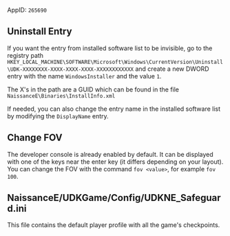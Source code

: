 AppID: `265690`


Uninstall Entry
---------------

If you want the entry from installed software list to be invisible, go to the registry
path `HKEY_LOCAL_MACHINE\SOFTWARE\Microsoft\Windows\CurrentVersion\Uninstall\UDK-XXXXXXXX-XXXX-XXXX-XXXX-XXXXXXXXXXXX`
and create a new DWORD entry with the name `WindowsInstaller` and the value `1`.

The X's in the path are a GUID which can be found in the file `NaissanceE\Binaries\InstallInfo.xml`

If needed, you can also change the entry name in the installed software list by modifying the `DisplayName` entry.


Change FOV
----------

The developer console is already enabled by default. It can be displayed with one of the keys near the enter
key (it differs depending on your layout). You can change the FOV with the command `fov <value>`,
for example `fov 100`.


NaissanceE/UDKGame/Config/UDKNE_Safeguard.ini
---------------------------------------------

This file contains the default player profile with all the game's checkpoints.

